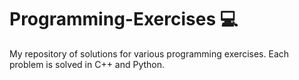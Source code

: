 # Programming-Exercises :computer:
My repository of solutions for various programming exercises.
Each problem is solved in C++ and Python.
